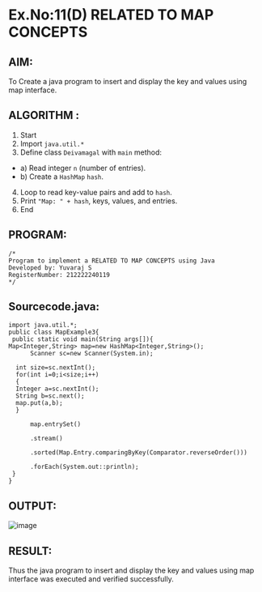 # Ex.No:11(D) RELATED TO MAP CONCEPTS

## AIM:
To Create a java program to insert and display the key and values using map interface.

## ALGORITHM :

1.	Start
2.	Import `java.util.*`
3.	Define class `Deivamagal` with `main` method:
-	a) Read integer `n` (number of entries).
-	b) Create a `HashMap` `hash`.
4.	Loop to read key-value pairs and add to `hash`.
5.	Print `"Map: " + hash`, keys, values, and entries.
6.	End




## PROGRAM:
 ```
/*
Program to implement a RELATED TO MAP CONCEPTS using Java
Developed by: Yuvaraj S
RegisterNumber: 212222240119
*/
```

## Sourcecode.java:

```
import java.util.*;  
public class MapExample3{  
 public static void main(String args[]){  
Map<Integer,String> map=new HashMap<Integer,String>();          
      Scanner sc=new Scanner(System.in);
  
  int size=sc.nextInt();
  for(int i=0;i<size;i++)
  {
  Integer a=sc.nextInt();
  String b=sc.next();
  map.put(a,b);  
  }   

      map.entrySet()  
       
      .stream()  
   
      .sorted(Map.Entry.comparingByKey(Comparator.reverseOrder())) 

      .forEach(System.out::println);  
 }  
}
```





## OUTPUT:


![image](https://github.com/user-attachments/assets/c7d9c468-53b4-414a-bdf6-c0719e84c9d4)

## RESULT:
Thus the java program to insert and display the key and values using map interface was  executed and verified successfully.



